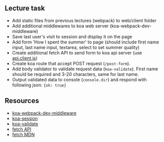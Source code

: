 ## Lecture task

- Add static files from previous lectures (webpack) to web/client folder
- Add additional middlewares to koa web server (koa-webpack-dev-middleware)
- Save last user's visit to session and display it on the page
- Add form 'How I spent the summer' to page (should include first name input, last name input, textarea, select to set summer quality)
- Create additional fetch API to send form to koa api server (use [api.client.js](./api.client.js))
- Create koa route that accept POST request (`/post-form`).
- Add body validator to validate request data (`koa-validate`). First name should be required and 3-20 characters, same for last name.
- Output validated data to console (`console.dir`) and respond with following json: `{ok: true}`

## Resources

- [koa-webpack-dev-middleware](https://github.com/yiminghe/koa-webpack-dev-middleware/tree/2.x)
- [koa-session](https://github.com/koajs/generic-session)
- [koa-validate](https://www.npmjs.com/package/koa-validate)
- [fetch API](https://developers.google.com/web/updates/2015/03/introduction-to-fetch)
- [fetch MDN](https://developer.mozilla.org/en/docs/Web/API/Fetch_API)
